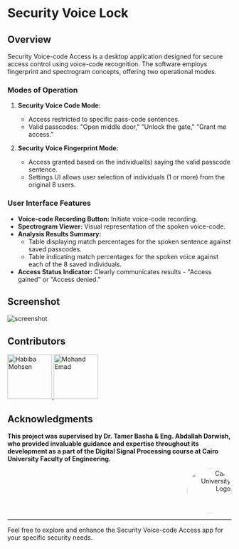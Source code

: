 # Security Voice Lock

## Overview
Security Voice-code Access is a desktop application designed for secure access control using voice-code recognition. The software employs fingerprint and spectrogram concepts, offering two operational modes.

### Modes of Operation
1. **Security Voice Code Mode:**
   - Access restricted to specific pass-code sentences.
   - Valid passcodes: "Open middle door," "Unlock the gate," "Grant me access."

2. **Security Voice Fingerprint Mode:**
   - Access granted based on the individual(s) saying the valid passcode sentence.
   - Settings UI allows user selection of individuals (1 or more) from the original 8 users.

### User Interface Features
- **Voice-code Recording Button:** Initiate voice-code recording.
- **Spectrogram Viewer:** Visual representation of the spoken voice-code.
- **Analysis Results Summary:**
  - Table displaying match percentages for the spoken sentence against saved passcodes.
  - Table indicating match percentages for the spoken voice against each of the 8 saved individuals.
- **Access Status Indicator:** Clearly communicates results - "Access gained" or "Access denied."

## Screenshot
![screenshot](https://github.com/mohandemadx/Security-Voice-code-Access/blob/main/assets/Screenshot%202024-02-21%200130373.png)

## Contributors
 <a href="https://github.com/Habiba-Mohsen">
    <img src="https://github.com/Habiba-Mohsen.png" width="100px" alt="Habiba Mohsen">
  </a>
  <a href="https://github.com/mohandemadx">
    <img src="https://github.com/mohandemadx.png" width="100px" alt="Mohand Emad">
  </a>

## Acknowledgments

**This project was supervised by Dr. Tamer Basha & Eng. Abdallah Darwish, who provided invaluable guidance and expertise throughout its development as a part of the Digital Signal Processing course at Cairo University Faculty of Engineering.**

<div style="text-align: right">
    <img src="https://imgur.com/Wk4nR0m.png" alt="Cairo University Logo" width="100" style="border-radius: 50%;"/>
</div>

---


Feel free to explore and enhance the Security Voice-code Access app for your specific security needs.
